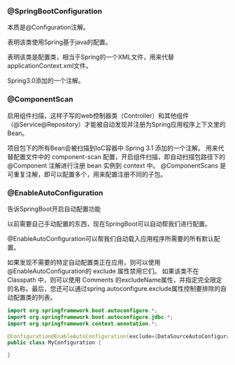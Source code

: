 
### @SpringBootConfiguration

本质是@Configuration注解。

表明该类使用Spring基于java的配置。

表明该类是配置类，相当于Spring的一个XML文件，用来代替applicationContext.xml文件。

Spring3.0添加的一个注解。


### @ComponentScan

启用组件扫描，这样子写的web控制器类（Controller）和其他组件（@Service@Repository）才能被自动发现并注册为Spring应用程序上下文里的Bean。

项目包下的所有Bean会被扫描到IoC容器中
Spring 3.1 添加的一个注解。
用来代替配置文件中的 component-scan 配置，开启组件扫描，即自动扫描包路径下的 @Component 注解进行注册 bean 实例到 context 中。
@ComponentScans 是可重复注解，即可以配置多个，用来配置注册不同的子包。


### @EnableAutoConfiguration

告诉SpringBoot开启自动配置功能

以前需要自己手动配置的东西，现在SpringBoot可以自动帮我们进行配置。

@EnableAutoConfiguration可以帮我们自动载入应用程序所需要的所有默认配置。

如果发现不需要的特定自动配置类正在应用，则可以使用@EnableAutoConfiguration的 exclude 属性禁用它们。 如果该类不在 Classpath 中，则可以使用 Comments 的excludeName属性，并指定完全限定的名称。最后，您还可以通过spring.autoconfigure.exclude属性控制要排除的自动配置类的列表。   

```java
import org.springframework.boot.autoconfigure.*;
import org.springframework.boot.autoconfigure.jdbc.*;
import org.springframework.context.annotation.*;

@Configuration@EnableAutoConfiguration(exclude={DataSourceAutoConfiguration.class})
public class MyConfiguration {

}
 ``` 
